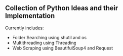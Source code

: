 ## Collection of Python Ideas and their Implementation

Currently includes:
 * Folder Searching using shutil and os
 * Multithreading using Threading
 * Web Scraping using BeautifulSoup4 and Request
